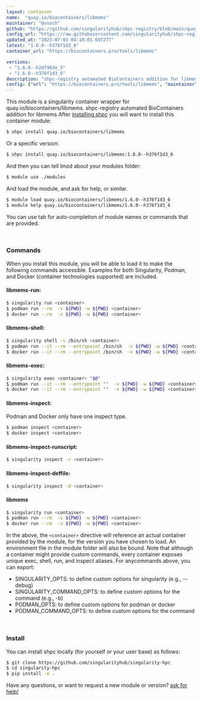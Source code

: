 ```yaml
---
layout: container
name:  "quay.io/biocontainers/libmems"
maintainer: "@vsoch"
github: "https://github.com/singularityhub/shpc-registry/blob/main/quay.io/biocontainers/libmems/container.yaml"
config_url: "https://raw.githubusercontent.com/singularityhub/shpc-registry/main/quay.io/biocontainers/libmems/container.yaml"
updated_at: "2023-07-03 04:10:01.697277"
latest: "1.6.0--h376f1d3_6"
container_url: "https://biocontainers.pro/tools/libmems"

versions:
 - "1.6.0--h2df963e_5"
 - "1.6.0--h376f1d3_6"
description: "shpc-registry automated BioContainers addition for libmems"
config: {"url": "https://biocontainers.pro/tools/libmems", "maintainer": "@vsoch", "description": "shpc-registry automated BioContainers addition for libmems", "latest": {"1.6.0--h376f1d3_6": "sha256:98e3fdf02207775549ef6188e5a48e06482fcde2f56077787b539609bb18d15f"}, "tags": {"1.6.0--h2df963e_5": "sha256:786d03bdadf29715ee462ee37bd95472e8e20f3c082d4f6724622bfe9db086e0", "1.6.0--h376f1d3_6": "sha256:98e3fdf02207775549ef6188e5a48e06482fcde2f56077787b539609bb18d15f"}, "docker": "quay.io/biocontainers/libmems"}
---
```


This module is a singularity container wrapper for quay.io/biocontainers/libmems.
shpc-registry automated BioContainers addition for libmems
After [installing shpc](#install) you will want to install this container module:


```bash
$ shpc install quay.io/biocontainers/libmems
```

Or a specific version:

```bash
$ shpc install quay.io/biocontainers/libmems:1.6.0--h376f1d3_6
```

And then you can tell lmod about your modules folder:

```bash
$ module use ./modules
```

And load the module, and ask for help, or similar.

```bash
$ module load quay.io/biocontainers/libmems/1.6.0--h376f1d3_6
$ module help quay.io/biocontainers/libmems/1.6.0--h376f1d3_6
```

You can use tab for auto-completion of module names or commands that are provided.

<br>

### Commands

When you install this module, you will be able to load it to make the following commands accessible.
Examples for both Singularity, Podman, and Docker (container technologies supported) are included.

#### libmems-run:

```bash
$ singularity run <container>
$ podman run --rm  -v ${PWD} -w ${PWD} <container>
$ docker run --rm  -v ${PWD} -w ${PWD} <container>
```

#### libmems-shell:

```bash
$ singularity shell -s /bin/sh <container>
$ podman run --it --rm --entrypoint /bin/sh  -v ${PWD} -w ${PWD} <container>
$ docker run --it --rm --entrypoint /bin/sh  -v ${PWD} -w ${PWD} <container>
```

#### libmems-exec:

```bash
$ singularity exec <container> "$@"
$ podman run --it --rm --entrypoint ""  -v ${PWD} -w ${PWD} <container> "$@"
$ docker run --it --rm --entrypoint ""  -v ${PWD} -w ${PWD} <container> "$@"
```

#### libmems-inspect:

Podman and Docker only have one inspect type.

```bash
$ podman inspect <container>
$ docker inspect <container>
```

#### libmems-inspect-runscript:

```bash
$ singularity inspect -r <container>
```

#### libmems-inspect-deffile:

```bash
$ singularity inspect -d <container>
```



#### libmems

```bash
$ singularity run <container>
$ podman run --rm  -v ${PWD} -w ${PWD} <container>
$ docker run --rm  -v ${PWD} -w ${PWD} <container>
```


In the above, the `<container>` directive will reference an actual container provided
by the module, for the version you have chosen to load. An environment file in the
module folder will also be bound. Note that although a container
might provide custom commands, every container exposes unique exec, shell, run, and
inspect aliases. For anycommands above, you can export:

 - SINGULARITY_OPTS: to define custom options for singularity (e.g., --debug)
 - SINGULARITY_COMMAND_OPTS: to define custom options for the command (e.g., -b)
 - PODMAN_OPTS: to define custom options for podman or docker
 - PODMAN_COMMAND_OPTS: to define custom options for the command

<br>

### Install

You can install shpc locally (for yourself or your user base) as follows:

```bash
$ git clone https://github.com/singularityhub/singularity-hpc
$ cd singularity-hpc
$ pip install -e .
```

Have any questions, or want to request a new module or version? [ask for help!](https://github.com/singularityhub/singularity-hpc/issues)